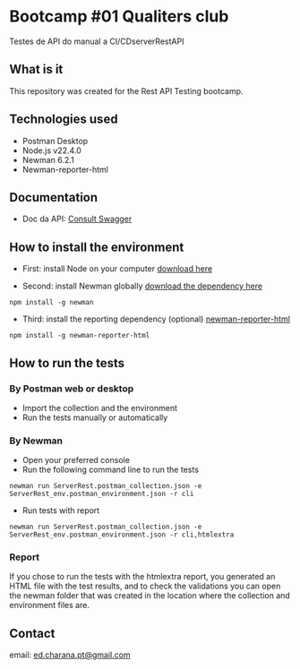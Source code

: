 # Bootcamp #01 Qualiters club 
Testes de API do manual a CI/CDserverRestAPI

## What is it

This repository was created for the Rest API Testing bootcamp.

## Technologies used

- Postman Desktop
- Node.js v22.4.0
- Newman 6.2.1
- Newman-reporter-html

## Documentation

- Doc da API: [Consult Swagger](https://serverest.dev/)

## How to install the environment

- First: install Node on your computer [download here](https://nodejs.org/en/download/package-manager)

- Second: install Newman globally [download the dependency here](https://www.npmjs.com/package/newman)

```
npm install -g newman
```

- Third: install the reporting dependency (optional) [newman-reporter-html](https://www.npmjs.com/package/newman-reporter-html)

```
npm install -g newman-reporter-html
```
## How to run the tests

### By Postman web or desktop
- Import the collection and the environment
- Run the tests manually or automatically


### By Newman
- Open your preferred console
- Run the following command line to run the tests
````
newman run ServerRest.postman_collection.json -e ServerRest_env.postman_environment.json -r cli

````
- Run tests with report
````
newman run ServerRest.postman_collection.json -e ServerRest_env.postman_environment.json -r cli,htmlextra
````

### Report

If you chose to run the tests with the htmlextra report, you generated an HTML file with the test results, and to check the validations you can open the newman folder that was created in the location where the collection and environment files are.



## Contact
email: ed.charana.pt@gmail.com

